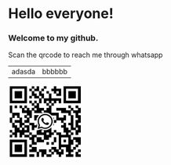 # Hello everyone! 

### Welcome to my github.  



Scan the qrcode to reach me through whatsapp

<table style="border:0px">
    <tr>
        <td>adasda</td>
        <td>bbbbbb</td>
    </tr>
</table>

[<img src="./meuqr.jpeg" style="width: 150px" />](./meuqr.jpeg)